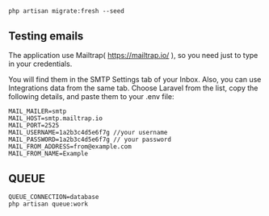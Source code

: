 ##
    php artisan migrate:fresh --seed



## Testing emails
The application use Mailtrap( https://mailtrap.io/ ), so you need just to type in your credentials. 

You will find them in the SMTP Settings tab of your Inbox. 
Also, you can use Integrations data from the same tab. 
Choose Laravel from the list, copy the following details, and paste them to your .env file:

    MAIL_MAILER=smtp
    MAIL_HOST=smtp.mailtrap.io
    MAIL_PORT=2525
    MAIL_USERNAME=1a2b3c4d5e6f7g //your username
    MAIL_PASSWORD=1a2b3c4d5e6f7g // your password
    MAIL_FROM_ADDRESS=from@example.com
    MAIL_FROM_NAME=Example

##  QUEUE    
    
    QUEUE_CONNECTION=database
    php artisan queue:work 

